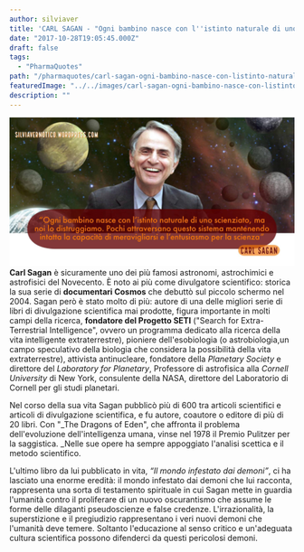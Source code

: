 ```yaml
---
author: silviaver
title: 'CARL SAGAN - "Ogni bambino nasce con l''istinto naturale di uno scienziato, ma noi lo distruggiamo. Pochi attraversano questo sistema mantenendo intatta la capacità di meravigliarsi e l''entusiasmo per la scienza"'
date: "2017-10-28T19:05:45.000Z"
draft: false
tags:
  - "PharmaQuotes"
path: "/pharmaquotes/carl-sagan-ogni-bambino-nasce-con-listinto-naturale-di-uno-scienziato-ma-noi-lo-distruggiamo-pochi-attraversano-questo-sistema-mantenendo-intatta-la-capacita-di-meravigliarsi-e-lentusiasmo-per-la-scienza/"
featuredImage: "../../images/carl-sagan-ogni-bambino-nasce-con-listinto-naturale-di-uno-scienziato-ma-noi-lo-distruggiamo-pochi-attraversano-questo-sistema-mantenendo-intatta-la-capacita-di-meravigliarsi-e-lentusiasmo-p.md/img_3286-2.jpg"
description: ""
---
```


![IMG_3286 2.JPG](../../images/carl-sagan-ogni-bambino-nasce-con-listinto-naturale-di-uno-scienziato-ma-noi-lo-distruggiamo-pochi-attraversano-questo-sistema-mantenendo-intatta-la-capacita-di-meravigliarsi-e-lentusiasmo-p.md/img_3286-2.jpg)**Carl Sagan** è sicuramente uno dei più famosi astronomi, astrochimici e astrofisici del Novecento. È noto ai più come divulgatore scientifico: storica la sua serie di **documentari Cosmos** che debuttò sul piccolo schermo nel 2004. Sagan però è stato molto di più: autore di una delle migliori serie di libri di divulgazione scientifica mai prodotte, figura importante in molti campi della ricerca, **fondatore del Progetto SETI** ("Search for Extra-Terrestrial Intelligence", ovvero un programma dedicato alla ricerca della vita intelligente extraterrestre), pioniere dell'esobiologia (o astrobiologia,un campo speculativo della biologia che considera la possibilità della vita extraterrestre), attivista antinucleare, fondatore della _Planetary Society_ e direttore del _Laboratory for Planetary_, Professore di astrofisica alla _Cornell University_ di New York, consulente della NASA, direttore del Laboratorio di Cornell per gli studi planetari.

Nel corso della sua vita Sagan pubblicò più di 600 tra articoli scientifici e articoli di divulgazione scientifica, e fu autore, coautore o editore di più di 20 libri. Con "\_The Dragons of Eden", che affronta il problema dell'evoluzione dell'intelligenza umana, vinse nel 1978 il Premio Pulitzer per la saggistica. \_Nelle sue opere ha sempre appoggiato l'analisi scettica e il metodo scientifico.

L'ultimo libro da lui pubblicato in vita, _“Il mondo infestato dai demoni”_, ci ha lasciato una enorme eredità: il mondo infestato dai demoni che lui racconta, rappresenta una sorta di testamento spirituale in cui Sagan mette in guardia l'umanità contro il proliferare di un nuovo oscurantismo che assume le forme delle dilaganti pseudoscienze e false credenze. L'irrazionalità, la superstizione e il pregiudizio rappresentano i veri nuovi demoni che l'umanità deve temere. Soltanto l'educazione al senso critico e un'adeguata cultura scientifica possono difenderci da questi pericolosi demoni.
